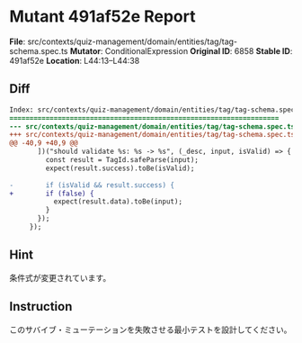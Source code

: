 # Mutant 491af52e Report

**File**: src/contexts/quiz-management/domain/entities/tag/tag-schema.spec.ts
**Mutator**: ConditionalExpression
**Original ID**: 6858
**Stable ID**: 491af52e
**Location**: L44:13–L44:38

## Diff

```diff
Index: src/contexts/quiz-management/domain/entities/tag/tag-schema.spec.ts
===================================================================
--- src/contexts/quiz-management/domain/entities/tag/tag-schema.spec.ts	original
+++ src/contexts/quiz-management/domain/entities/tag/tag-schema.spec.ts	mutated #6858
@@ -40,9 +40,9 @@
       ])("should validate %s: %s -> %s", (_desc, input, isValid) => {
         const result = TagId.safeParse(input);
         expect(result.success).toBe(isValid);
 
-        if (isValid && result.success) {
+        if (false) {
           expect(result.data).toBe(input);
         }
       });
     });
```

## Hint

条件式が変更されています。

## Instruction

このサバイブ・ミューテーションを失敗させる最小テストを設計してください。
